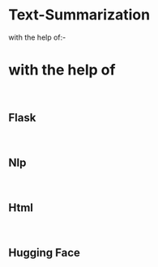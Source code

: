 # Text-Summarization

with the help of:-<br>
<h1>with the help of</h1><br>
<h2>Flask </h2> <br>
<h2> Nlp</h2> <br>
<h2> Html </h2> <br>
<h2> Hugging Face </h2> <br>
